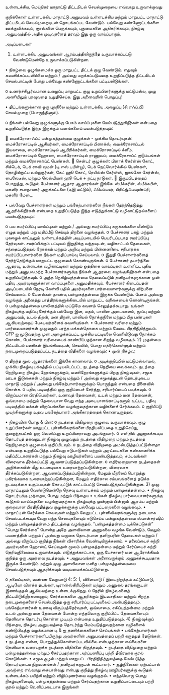 உள்ளடக்கிய, மெய்நிகர் மாநாட்டு திட்டமிடல் செயல்முறையை எவ்வாறு உருவாக்குவது

குறிக்கோள்
உள்ளடக்கிய மாநாட்டு அனுபவம் உள்ளடக்கிய மற்றும் மாறுபட்ட மாநாட்டு திட்டமிடல் செயல்முறையுடன் தொடங்கப்பட வேண்டும். பல்வேறு கண்ணோட்டங்களை ஊக்குவிக்கவும், குரல்களை பெருக்கவும், புதுமைகளை அதிகரிக்கவும், நிகழ்வு அனுபவத்தில் அதிக முடிவுகளைத் தரவும் இது ஒரு வாய்ப்பாகும்.

அடிப்படைகள்
1) உள்ளடக்கிய அனுபவங்கள் ஆரம்பத்திலிருந்தே உருவாக்கப்பட்டு வேண்டுமென்றே உருவாக்கப்படுகின்றன.

•	நிகழ்வை ஒழுங்கமைக்க ஒரு மாறுபட்ட திட்டக் குழு வேண்டும். எதுவும் கவனிக்கப்படவில்லை மற்றும் / அல்லது மறக்கப்படுவதை உறுதிப்படுத்த திட்டமிடல் செயல்பாட்டின் போது பல்வேறு கண்ணோட்டங்களை பட்டியலிடுங்கள்.

o	உணர்ச்சிபூர்வமான உழைப்பு மாறுபட்ட குழு உறுப்பினர்களுக்கு மட்டுமல்ல, முழு அணியிலும் பரவுவதை உறுதிசெய்க. இது அனைவரின் பொறுப்பு!

•	திட்டங்களுக்கான ஒரு புறநிலை மற்றும் உள்ளடக்கிய அழைப்பு (சி.எஃப்.பி) செயல்முறை (பொருந்தினால்).

o	நீங்கள் பல்வேறு குழுக்களுக்கு பேசும் வாய்ப்புகளை மேம்படுத்துகிறீர்கள் என்பதை உறுதிப்படுத்த இந்த இருக்கும் வளங்களைப் பயன்படுத்தவும்:

	மைக்ரோசாஃப்ட் பன்முகத்தன்மை குழுக்கள் - முக்கிய தொடர்புகள்: மைக்ரோசாப்டில் ஆசியர்கள், மைக்ரோசாப்டில் பிளாக்ஸ், மைக்ரோசாப்டில் இயலாமை, மைக்ரோசாப்டில் ஆபிரிக்கர்கள், மைக்ரோசாப்டில் க்ளீம், மைக்ரோசாப்டில் ஹோலா, மைக்ரோசாப்டில் ராணுவம், மைக்ரோசாப்ட் குடும்பங்கள் மற்றும் மைக்ரோசாஃப்ட் பெண்கள்.
	சென்டர் குழுக்கள்: பிளாக் கேர்ள்ஸ் கோட், சிக்டெக், டெக் சாவி வுமன் (டி.எஸ்.டபிள்யூ), டெக் நெட்வொர்க்கில் பெண்கள், தொழில்நுட்ப வல்லுநர்கள், கேட் ஹூ கோட், ரெயில்ஸ் கேர்ள்ஸ், ஜாங்கோ கேர்ள்ஸ், பைலேடீஸ், மற்றும் லெஸ்பியன் ஹூ டெக் + நட்பு நாடுகள்.
	இருப்பிடத்தைப் பொறுத்து, கூடுதல் பேச்சாளர் ஆதார ஆதாரங்கள் இங்கே: ஸ்பீக்கரின், ஸ்பீக்கபிள், மகளிர் சபாநாயகர் அறக்கட்டளை (டிஇ மட்டும்), ஃபெம்பயர், பிரிட்ஜ்ஃபவுண்ட்ரி, மகளிர் மேடை.

•	பல்வேறு பேச்சாளர்கள் மற்றும் பங்கேற்பாளர்களை நீங்கள் தேர்ந்தெடுத்து ஆதரிக்கிறீர்கள் என்பதை உறுதிப்படுத்த இந்த எடுத்துக்காட்டு வழிகாட்டுதல்களைப் பயன்படுத்தவும்:

o	பல சமர்ப்பிப்பு வாய்ப்புகள் மற்றும் / அல்லது சமர்ப்பிப்பு சுருக்கங்களை மீண்டும் எழுத மற்றும் மறு மதிப்பீடு செய்யும் திறனை வழங்குதல்.
o	பேச்சாளர் புகழ் மற்றும் புகழைக் காட்டிலும் உள்ளடக்கத்தின் அடிப்படையில் பெயரிடப்படாத சமர்ப்பிப்பு தேர்வுகள். சமர்ப்பிக்கும் பட்டியல் இறுதிக்கு வந்தவுடன், வழிகாட்டல் தேவைகள், சந்தைப்படுத்தல் நோக்கம் மற்றும் அறிவு மற்றும் பின்னணியை சரிபார்க்க சமர்ப்பிப்பாளர்களை நீங்கள் மதிப்பாய்வு செய்யலாம்.
o	இறுதி பேச்சாளர்களைத் தேர்ந்தெடுக்கும் மாறுபட்ட குழுவைக் கொண்டிருங்கள்.
o	பேச்சாளர் தயார்நிலை ஆதரவு, உள்ளடக்க வழிகாட்டிகள் மற்றும் ஒத்திகை வாய்ப்புகள் உள்ளிட்ட புதிய மற்றும் அனுபவமற்ற பேச்சாளர்களுக்கு நீங்கள் ஆதரவை வழங்குகிறீர்கள் என்பதை உறுதிப்படுத்தவும்.
o	அந்த நெகிழ்வுத்தன்மை தேவைப்படும் தனிநபர்களுக்கான முன் பதிவு அமர்வுகளுக்கான வாய்ப்புகளை அனுமதிக்கவும். பேச்சாளர் கிடைப்பதன் அடிப்படையில் நேரடி கேள்வி பதில் அமர்வுகளை பார்வையாளர்களுக்கு விற்பனை செய்யலாம்.
o	பேனல்கள் தாண்டி பன்முகத்தன்மை இருக்க வேண்டும். பேசும் அல்லது வழங்கும் அனைத்து பாத்திரங்களுக்கிடையில் மாறுபட்ட வரிசையைக் கொண்டிருங்கள்.
o	பன்முகத்தன்மை பாலினத்தில் மட்டுமே கவனம் செலுத்தக்கூடாது. உங்கள் நிகழ்வுக்கு மதிப்பு சேர்க்கும் பல்வேறு இன, மதம், பாலின அடையாளம், மூப்பு மற்றும் அனுபவம், உடல் திறன், மன திறன், பாலியல் நோக்குநிலை மற்றும் பிற பண்புகள் ஆகியவற்றைப் பேசுபவர்களைக் கவனியுங்கள்.
•	பேச்சாளர் வரிசை மற்றும் பார்வையாளர்கள் முழுவதும் பரந்த மக்கள்தொகை மற்றும் மேடை பிரதிநிதித்துவம். CFP ஐ மூடுவதற்கு முன் அழைக்கப்பட்ட முக்கிய பட்டியலை வெளியிடுவது நோக்கம் கொண்ட பேச்சாளர் வரிசையைக் காண்பிப்பதற்கான சிறந்த வழியாகும்.
2) முதன்மை திட்டமிடல் பணிகள் இயங்கியவுடன், செயலில், பொது எதிர்கொள்ளும் மற்றும் நடைமுறைப்படுத்தப்பட்ட நடத்தை விதிகளை வழங்கவும்:
•	முன் நிகழ்வு:

o	திறந்த மூல ஆதாரங்களை இங்கே காணலாம்.
o	அடிக்குறிப்பில் மட்டுமல்லாமல், முக்கிய நிகழ்வு பக்கத்தில் பட்டியலிடப்பட்ட நடத்தை நெறியை வைக்கவும். நடத்தை நெறிமுறை நிகழ்வு நேரங்களுக்கும், மணிநேரங்களுக்குப் பிறகு நிகழ்வுகள், சமூக ஊடக இடுகைகள் மற்றும் நிகழ்வு மற்றும் / அல்லது சமூகத்துடன் தொடர்புடைய மாநாடு மற்றும் / அல்லது பங்கேற்பாளர்களுக்கும் பொருந்தும் என்பதை நினைவில் கொள்க.
o	பதிவு படிவத்தில் ஒரு குறிப்பைச் சேர்த்து, சரிபார்ப்பைப் படிக்கவும்.
o	விருப்பமான பிரதிபெயர்கள், உணவுத் தேவைகள், உடல் மற்றும் மன தேவைகள், ஒவ்வாமை மற்றும் தேவையான வேறு எந்த அடையாளங்காட்டிகளும் உட்பட, பதிவு படிவத்தில் மக்கள் விருப்பங்களை வழங்குவதற்கான வழிகளைச் சேர்க்கவும்.
o	குறியீட்டு முயற்சிகளுக்கு உதவ பங்கேற்பாளர் அங்கீகாரத்தைக் கொண்டிருத்தல்.

•	நிகழ்வின் போது & பின்:
o	நடத்தை விதிமுறை குழுவை உருவாக்கவும். குழு உறுப்பினர்கள் மாறுபட்ட புள்ளிவிவரங்களை பிரதிபலிப்பதை உறுதிசெய்து, குறைந்தபட்சம் ஒரு வெளிப்புற உறுப்பினராவது அடங்குவார்.
o	எளிதில் அணுகக்கூடிய தொடர்புத் தகவலுடன் நிகழ்வு முழுவதும் நடத்தை விதிமுறை மற்றும் நடத்தை நெறிமுறைக் குழுவைக் குறிப்பிடவும்.
o	நடத்தை விதிமுறை அமல்படுத்தப்பட்டுள்ளதா என்பதை உறுதிப்படுத்த பல்வேறு ஈடுபாடுகள் மற்றும் அரட்டைகளை கண்காணிக்க மதிப்பீட்டாளர்கள் மற்றும் நிகழ்வு ஊழியர்களைப் பயன்படுத்தவும், சம்பவங்கள் விரைவாக தீர்க்கப்பட்டு ஆவணப்படுத்தப்படுகின்றன.
o	எதிர்மறையான நடத்தைகள் அறிக்கையின் மீது உடனடியாக உரையாற்றப்படுகின்றன, விரைவாக தீர்க்கப்படுகின்றன, ஆவணப்படுத்தப்படுகின்றன, மேலும் மீறலைப் பொறுத்து பகிரங்கமாக உரையாற்றப்படுகின்றன, மேலும் எதிர்கால சம்பவங்களைத் தடுக்க நடவடிக்கை உருப்படிகள் கோடிட்டுக் காட்டப்பட்டு செயல்படுத்தப்படுகின்றன.
3) முழு மாநாட்டிலும் வேண்டுமென்றே நெசவு உள்ளடக்கம் மற்றும் பன்முகத்தன்மை.
•	நிகழ்வு தொடர்புக்கு முந்தைய, போது மற்றும் பிந்தைய
•	உங்கள் நிகழ்வு பார்வையாளர்களுக்கு கூடுதல் வாய்ப்புகளை வழங்குவதற்காக நிகழ்வுக்கு முன்னும் பின்னும் ஆரம்ப மற்றும் குறைவான பிரதிநிதித்துவ குழுக்களுக்கு பல்வேறு பட்டறைகளை வழங்கவும்.
•	மாநாட்டின் சேர்க்கை செலவுகள் மற்றும் வேறுபட்ட புள்ளிவிவரங்களுக்கு தடையாக செயல்படக்கூடிய வேறு எந்த செலவுகளையும் ஈடுசெய்ய பன்முகத்தன்மை ஸ்பான்சர்ஷிப் மற்றும் பன்முகத்தன்மை திட்டத்தை வழங்குதல். “பன்முகத்தன்மை டிக்கெட்டுகள்” “பொது சேர்க்கை” போன்ற அதே அளவிலான அணுகலை வழங்க வேண்டும், மேலும் பயணத்தின் மற்றும் / அல்லது வருகை தொடர்பான தனிநபரின் தேவைகள் மற்றும் / அல்லது விருப்பம் குறித்து நீங்கள் விசாரிக்க வேண்டியிருக்கலாம்.
•	தலைப்பைச் சுற்றி அமர்வுகளை ஹோஸ்ட் செய்வதன் மூலம் பன்முகத்தன்மை மற்றும் சேர்ப்பைச் சுற்றி தெரிவுநிலையை உருவாக்கவும். எடுத்துக்காட்டாக, ஒரு பேச்சாளர் மன ஆரோக்கியம் குறித்த ஒரு அமர்வை நடத்தவும்.
•	அனுபவங்கள் அனைவருக்கும் அணுகக்கூடியதாக இருக்க வேண்டும் மற்றும் முழு அளவிலான மனித பன்முகத்தன்மையை செயல்படுத்தவும் ஆதரிக்கவும் வடிவமைக்கப்பட்டுள்ளது.

o	தலைப்புகள், வண்ண வேறுபாடு 4: 5: 1, விளையாடு / இடைநிறுத்தம் கட்டுப்பாடு, ஆடியோ விளக்க தடங்கள், டிரான்ஸ்கிரிப்டுகள் மற்றும் அணுகல் தரங்களுடன் இணங்குதல் ஆகியவற்றை உள்ளடக்குகிறது.
o	நேரில் நிகழ்வுகளைத் திட்டமிடுகிறீர்களானால், சேர்க்கைகளை ஆதரிக்கும் இடவசதிகள் மற்றும் சிறந்த நடைமுறைகளைச் செயல்படுத்த ஒரு சரிபார்ப்பு பட்டியலைப் பயன்படுத்தவும். பங்கேற்பாளர்கள் உணவு விருப்பத்தேர்வுகள், ஒவ்வாமை, சகிப்புத்தன்மை மற்றும் உடல் அல்லது மன தேவைகள் போன்ற எந்தவொரு குறிப்பிட்ட தேவைகளையும் தெளிவாக தொடர்பு கொள்ள முடியும் என்பதை உறுதிப்படுத்தவும்.
4) நிகழ்வுக்குப் பிந்தைய, நிகழ்வு அனுபவத்தை தொடர்ந்து மேம்படுத்துவதற்கான வழிகளைக் கண்டுபிடித்து வழக்கமான டி & ஐ தணிக்கைகளைச் செய்யுங்கள்
•	பங்கேற்பாளர்கள் மற்றும் பேச்சாளர்களிடமிருந்து அவர்களின் அனுபவத்தைப் பற்றி கருத்துத் தேடுங்கள்.
•	நடத்தை என்ன, பொறுத்துக்கொள்ளப்படவில்லை என்பதற்கான எல்லைகளை தெளிவாக வரையறுக்க நடத்தை விதிகளை திருத்தவும்.
•	நடத்தை விதிமுறை மற்றும் பன்முகத்தன்மை மற்றும் சேர்ப்பதற்கான அர்ப்பணிப்பு பற்றி தீவிரமாக குரல் கொடுங்கள்.
•	சமூக சூழல் மற்றும் மாறுபட்ட பிரதிநிதித்துவத்தை மேம்படுத்த தொடர்புடைய நிறுவனங்கள் / தனிநபர்களுடன் கூட்டாளர்.
•	சூழ்நிலைகள் ஏற்பட்டால் அவற்றை எவ்வாறு கையாள்வது என்பது குறித்து நிகழ்வு ஊழியர்களுக்கு கூடுதல் உள்ளடக்கம் பயிற்சி மற்றும் விழிப்புணர்வை வழங்குதல்.
•	எந்தவொரு பொது நிகழ்வுகளையும், பன்முகத்தன்மை மற்றும் சேர்ப்பதற்கான உறுதிப்பாட்டையும் பற்றி குரல் மற்றும் வெளிப்படையாக இருங்கள்

